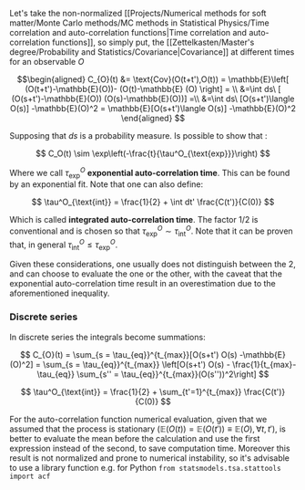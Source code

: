 Let's take the non-normalized [[Projects/Numerical methods for soft matter/Monte Carlo methods/MC methods in Statistical Physics/Time correlation and auto-correlation functions|Time correlation and auto-correlation functions]], so simply put, the [[Zettelkasten/Master's degree/Probability and Statistics/Covariance|Covariance]] at different times for an observable $O$

$$\begin{aligned}
C_{O}(t) &= \text{Cov}(O(t+t'),O(t)) = \mathbb{E}\left[ (O(t+t')-\mathbb{E}(O))- (O(t)-\mathbb{E} (O) \right] = \\
&=\int ds\  [ (O(s+t')-\mathbb{E}(O))  (O(s)-\mathbb{E}(O))] =\\ 
&=\int ds\  [O(s+t')\langle O(s)] -\mathbb{E}(O)^2 = \mathbb{E}[O(s+t')\langle O(s)] -\mathbb{E}(O)^2
\end{aligned}
$$

Supposing that $ds$ is a probability measure.
Is possible to show that :

$$ C_O(t) \sim \exp\left(-\frac{t}{\tau^O_{\text{exp}}}\right) $$

Where we call $\tau^O_{\text{exp}}$ **exponential auto-correlation time**. This can be found by an exponential fit. 
Note that one can also define:

$$ \tau^O_{\text{int}} = \frac{1}{2} + \int dt' \frac{C(t')}{C(0)} $$

Which is called **integrated auto-correlation time**. The factor $1/2$ is conventional and is chosen so that $\tau^O_{\text{exp}} \sim \tau^O_{\text{int}}$.
Note that it can be proven that, in general $\tau^O_{\text{int}} \leq \tau^O_{\text{exp}}$.

Given these considerations, one usually does not distinguish between the 2, and can choose to evaluate the one or the other, with the caveat that the exponential auto-correlation time result in an overestimation due to the aforementioned inequality.

### Discrete series
In discrete series the integrals become summations:

$$ C_{O}(t) = \sum_{s = \tau_{eq}}^{t_{max}}[O(s+t') O(s) -\mathbb{E}(O)^2] = \sum_{s = \tau_{eq}}^{t_{max}}  \left[O(s+t') O(s) - \frac{1}{t_{max}-\tau_{eq}} \sum_{s'' = \tau_{eq}}^{t_{max}}(O(s''))^2\right] $$

$$ \tau^O_{\text{int}} = \frac{1}{2} + \sum_{t'=1}^{t_{max}} \frac{C(t')}{C(0)} $$

For the auto-correlation function numerical evaluation, given that we assumed that the process is stationary ($\mathbb{E}(O(t)) =\mathbb{E}(O(t')) \equiv \mathbb{E}(O), \forall t,t'$), is better to evaluate the mean before the calculation and use the first expression instead of the second, to save computation time.
Moreover this result is not normalized and prone to numerical instability, so it's advisable to use a library function e.g. for Python `from statsmodels.tsa.stattools import acf`

